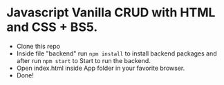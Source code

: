 # Javascript Vanilla CRUD with HTML and CSS + BS5. 

- Clone this repo
- Inside file "backend" run ``` npm install ``` to install backend packages and after run ```npm start``` to Start to run the backend.
- Open index.html inside App folder in your favorite browser.
- Done!